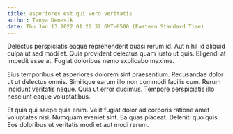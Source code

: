 ```yaml
---
title: asperiores est qui vero veritatis
author: Tanya Denesik
date: Thu Jan 13 2022 01:22:32 GMT-0500 (Eastern Standard Time)
---
```

Delectus perspiciatis eaque reprehenderit quasi rerum id. Aut nihil id aliquid culpa ut sed modi et. Quia provident delectus quam iusto ut quis. Eligendi at impedit esse at. Fugiat doloribus nemo explicabo maxime.

 Eius temporibus et asperiores dolorem sint praesentium. Recusandae dolor ut ut delectus omnis. Similique earum illo non commodi facilis cum. Rerum incidunt veritatis neque. Quia ut error ducimus. Tempore perspiciatis illo nesciunt eaque voluptatibus.

 Et quia qui saepe quia enim. Velit fugiat dolor ad corporis ratione amet voluptates nisi. Numquam eveniet sint. Ea quas placeat. Deleniti quo quis. Eos doloribus ut veritatis modi et aut modi rerum.